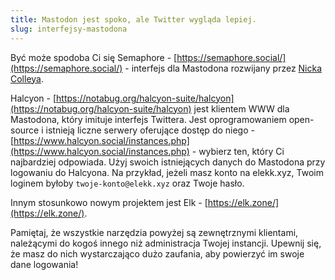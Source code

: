 ```yaml
---
title: Mastodon jest spoko, ale Twitter wygląda lepiej.
slug: interfejsy-mastodona
---
```


Być może spodoba Ci się Semaphore - [https://semaphore.social/](https://semaphore.social/) - interfejs dla Mastodona rozwijany przez [Nicka Colleya](https://github.com/NickColley).

Halcyon - [https://notabug.org/halcyon-suite/halcyon](https://notabug.org/halcyon-suite/halcyon) jest klientem WWW dla Mastodona, który imituje interfejs Twittera. Jest oprogramowaniem open-source i istnieją liczne serwery oferujące dostęp do niego - [https://www.halcyon.social/instances.php](https://www.halcyon.social/instances.php) - wybierz ten, który Ci najbardziej odpowiada. Użyj swoich istniejących danych do Mastodona przy logowaniu do Halcyona. Na przykład, jeżeli masz konto na elekk.xyz, Twoim loginem byłoby `twoje-konto@elekk.xyz` oraz Twoje hasło.

Innym stosunkowo nowym projektem jest Elk - [https://elk.zone/](https://elk.zone/).

Pamiętaj, że wszystkie narzędzia powyżej są zewnętrznymi klientami, należącymi do kogoś innego niż administracja Twojej instancji. Upewnij się, że masz do nich wystarczająco dużo zaufania, aby powierzyć im swoje dane logowania!
